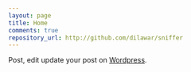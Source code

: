 ```yaml
---
layout: page
title: Home
comments: true
repository_url: http://github.com/dilawar/sniffer
---
```


Post, edit update your post on [Wordpress](http://wordpress.org).
